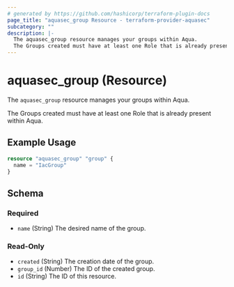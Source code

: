 ```yaml
---
# generated by https://github.com/hashicorp/terraform-plugin-docs
page_title: "aquasec_group Resource - terraform-provider-aquasec"
subcategory: ""
description: |-
  The aquasec_group resource manages your groups within Aqua.
  The Groups created must have at least one Role that is already present within Aqua.
---
```


# aquasec_group (Resource)

The `aquasec_group` resource manages your groups within Aqua.

The Groups created must have at least one Role that is already present within Aqua.

## Example Usage

```terraform
resource "aquasec_group" "group" {
  name = "IacGroup"
}
```

<!-- schema generated by tfplugindocs -->
## Schema

### Required

- `name` (String) The desired name of the group.

### Read-Only

- `created` (String) The creation date of the group.
- `group_id` (Number) The ID of the created group.
- `id` (String) The ID of this resource.


